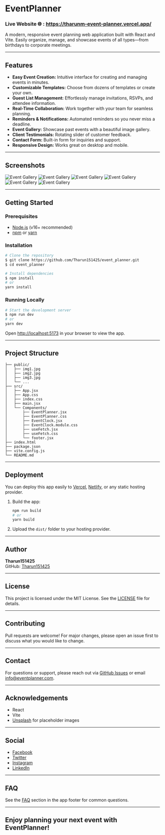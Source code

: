 # EventPlanner

### Live Website 🌐 : https://tharunm-event-planner.vercel.app/

A modern, responsive event planning web application built with React and Vite. Easily organize, manage, and showcase events of all types—from birthdays to corporate meetings.

---

## Features

- **Easy Event Creation:** Intuitive interface for creating and managing events in minutes.
- **Customizable Templates:** Choose from dozens of templates or create your own.
- **Guest List Management:** Effortlessly manage invitations, RSVPs, and attendee information.
- **Real-Time Collaboration:** Work together with your team for seamless planning.
- **Reminders & Notifications:** Automated reminders so you never miss a deadline.
- **Event Gallery:** Showcase past events with a beautiful image gallery.
- **Client Testimonials:** Rotating slider of customer feedback.
- **Contact Form:** Built-in form for inquiries and support.
- **Responsive Design:** Works great on desktop and mobile.

---

## Screenshots

![Event Gallery](public/ss1.jpg)
![Event Gallery](public/ss2.jpg)
![Event Gallery](public/ss3.jpg)
![Event Gallery](public/ss4.jpg)
![Event Gallery](public/ss5.jpg)
![Event Gallery](public/ss6.jpg)

---

## Getting Started

### Prerequisites
- [Node.js](https://nodejs.org/) (v16+ recommended)
- [npm](https://www.npmjs.com/) or [yarn](https://yarnpkg.com/)

### Installation

```bash
# Clone the repository
$ git clone https://github.com/Tharun151425/event_planner.git
$ cd event_planner

# Install dependencies
$ npm install
# or
yarn install
```

### Running Locally

```bash
# Start the development server
$ npm run dev
# or
yarn dev
```

Open [http://localhost:5173](http://localhost:5173) in your browser to view the app.

---

## Project Structure

```
├── public/
│   ├── img1.jpg
│   ├── img2.jpg
│   ├── img3.jpg
│   └── ...
├── src/
│   ├── App.jsx
│   ├── App.css
│   ├── index.css
│   ├── main.jsx
│   └── Components/
│       ├── EventPlanner.jsx
│       ├── EventPlanner.css
│       ├── EventClock.jsx
│       ├── EventClock.module.css
│       ├── useFetch.jsx
│       ├── useFetch.css
│       └── footer.jsx
├── index.html
├── package.json
├── vite.config.js
└── README.md
```

---

## Deployment

You can deploy this app easily to [Vercel](https://vercel.com/), [Netlify](https://netlify.com/), or any static hosting provider.

1. Build the app:
   ```bash
   npm run build
   # or
   yarn build
   ```
2. Upload the `dist/` folder to your hosting provider.

---

## Author

**Tharun151425**  
GitHub: [Tharun151425](https://github.com/Tharun151425)

---

## License

This project is licensed under the MIT License. See the [LICENSE](LICENSE) file for details.

---

## Contributing

Pull requests are welcome! For major changes, please open an issue first to discuss what you would like to change.

---

## Contact

For questions or support, please reach out via [GitHub Issues](https://github.com/Tharun151425/event_planner/issues) or email info@eventplanner.com.

---

## Acknowledgements

- React
- Vite
- [Unsplash](https://unsplash.com/) for placeholder images

---

## Social

- [Facebook](#facebook)
- [Twitter](#twitter)
- [Instagram](#instagram)
- [LinkedIn](#linkedin)

---

## FAQ

See the [FAQ](#faq) section in the app footer for common questions.

---

## Enjoy planning your next event with EventPlanner!